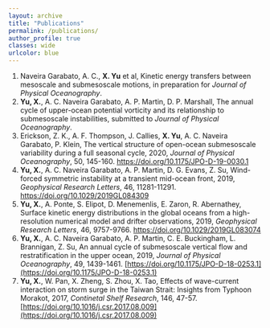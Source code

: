 ```yaml
---
layout: archive
title: "Publications"
permalink: /publications/
author_profile: true
classes: wide
urlcolor: blue
---
```




1. Naveira Garabato, A. C., **X. Yu** et al, Kinetic energy transfers between mesoscale and submesoscale motions, in preparation for *Journal of Physical Oceanography*.
2. **Yu, X.**, A. C. Naveira Garabato, A. P. Martin, D. P. Marshall, The annual cycle of upper-ocean potential vorticity and its relationship to submesoscale instabilities, submitted to *Journal of Physical Oceanography*.
3. Erickson, Z. K., A. F. Thompson, J. Callies, **X. Yu**, A. C. Naveira Garabato, P. Klein, The vertical structure of open-ocean submesoscale variability during a full seasonal cycle, 2020, *Journal of Physical Oceanography*, 50, 145-160. <https://doi.org/10.1175/JPO-D-19-0030.1>
4. **Yu, X.**, A. C. Naveira Garabato, A. P. Martin, D. G. Evans, Z. Su, Wind-forced symmetric instability at a transient mid-ocean front, 2019, *Geophysical Research Letters*, 46, 11281-11291. <https://doi.org/10.1029/2019GL084309>
5. **Yu, X.**, A. Ponte, S. Elipot, D. Menemenlis, E. Zaron, R. Abernathey, Surface kinetic energy distributions in the global oceans from a high-resolution numerical model and drifter observations, 2019, *Geophysical Research Letters*, 46, 9757-9766. <https://doi.org/10.1029/2019GL083074>
6. **Yu, X.**, A. C. Naveira Garabato, A. P. Martin, C. E. Buckingham, L. Brannigan, Z. Su, An annual cycle of submesoscale vertical flow and restratification in the upper ocean, 2019, *Journal of Physical Oceanography*, 49, 1439-1461. [https://doi.org/10.1175/JPO-D-18-0253.1](https://doi.org/10.1175/JPO-D-18-0253.1)
7. **Yu, X.**, W. Pan, X. Zheng, S. Zhou, X. Tao, Effects of wave-current interaction on storm surge in the Taiwan Strait: Insights from Typhoon Morakot, 2017, *Continetal Shelf Research*, 146, 47-57. [https://doi.org/10.1016/j.csr.2017.08.009](https://doi.org/10.1016/j.csr.2017.08.009)
